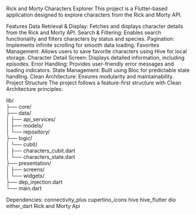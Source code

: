 Rick and Morty Characters Explorer
This project is a Flutter-based application designed to explore characters from the Rick and Morty API.

Features
Data Retrieval & Display: Fetches and displays character details from the Rick and Morty API.
Search & Filtering: Enables search functionality and filters characters by status and species.
Pagination: Implements infinite scrolling for smooth data loading.
Favorites Management: Allows users to save favorite characters using Hive for local storage.
Character Detail Screen: Displays detailed information, including episodes.
Error Handling: Provides user-friendly error messages and loading indicators.
State Management: Built using Bloc for predictable state handling.
Clean Architecture: Ensures modularity and maintainability.
Project Structure
The project follows a feature-first structure with Clean Architecture principles:

lib/  
├── core/  
├── data/  
│   ├── api_services/  
│   ├── models/  
│   └── repository/  
├── logic/  
│   └── cubit/  
│       ├── characters_cubit.dart  
│       └── characters_state.dart  
├── presentation/  
│   ├── screens/  
│   └── widgets/  
├── dep_injection.dart  
└── main.dart  


Dependencies:
connectivity_plus
cupertino_icons
hive
hive_flutter
dio
either_dart
Rick and Morty Api

